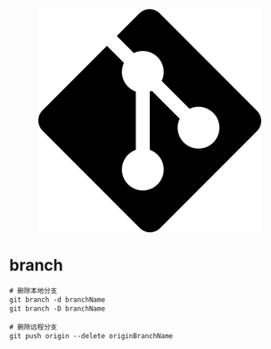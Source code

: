 <div align='center'><img src='https://github.com/czp-first/ToBeBetter/blob/master/icons/git.svg'></div>

# branch
```shell
# 删除本地分支
git branch -d branchName
git branch -D branchName

# 删除远程分支
git push origin --delete originBranchName
```